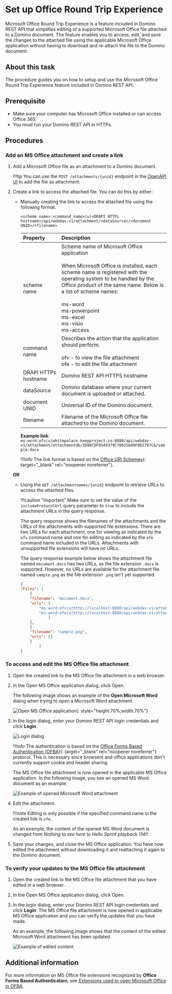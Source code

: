 # Set up Office Round Trip Experience

Microsoft Office Round Trip Experience is a feature included in Domino REST API that simplifies editing of a supported Microsoft Office file attached to a Domino document. The feature enables you to access, edit, and save the changes to the attached file using the applicable Microsoft Office application without having to download and re-attach the file to the Domino document. 

## About this task 

The procedure guides you on how to setup and use the Microsoft Office Round Trip Experience feature included in Domino REST API. 

## Prerequisite

- Make sure your computer has Microsoft Office installed or can access Office 365.
- You must run your Domino REST API in HTTPs. 

## Procedures

### Add an MS Office attachment and create a link

1. Add a Microsoft Office file as an attachment to a Domino document. 

    !!!tip
        You can use the `POST /attachments/{unid}` endpoint in the [OpenAPI UI](../../tutorial/swagger.md) to add the file as attachment.

2. Create a link to access the attached file. You can do this by either:
    
    - Manually creating the link to access the attached file using the following format.

        ```
        <scheme name>:<command name>|u|<DRAPI HTTPs hostname>/api/webdav-v1/attachment/<dataSource>/<document UNID>/<filename>
        ```

        |Property|Description|
        |:-----|:--------|
        |scheme name|Scheme name of Microsoft Office application</br></br>When Microsoft Office is installed, each scheme name is registered with the operating system to be handled by the Office product of the same name. Below is a list of scheme names:</br></br>ms-word</br>ms-powerpoint</br>ms-excel</br>ms-visio</br>ms-access|
        |command name|Describes the action that the application should perform.</br></br>ofv - to view the file attachment</br>ofe - to edit the file attachment</br>|
        |DRAPI HTTPs hostname| Domino REST API HTTPS hostname|
        | dataSource | Domino database where your current document is uploaded or attached.|
        | document UNID| Universal ID of the Domino document.|
        | filename | Filename of the Microsoft Office file attached to the Domino document.|

        **Example link**:</br>
        `ms-word:ofv|u|whitepalace.keepproject.io:8880/api/webdav-v1/attachment/attachmentdb/2D88CDF9549379C700258A9F002797CA/sample.docx`

        !!!info
            The link format is based on the [Office URI Schemes](https://learn.microsoft.com/en-us/office/client-developer/office-uri-schemes){: target="_blank" rel="noopener noreferrer"}.

    **OR**

    - Using the `GET /attachmentnames/{unid}` endpoint to retrieve URLs to access the attached files.

        !!!caution "Important"
            Make sure to set the value of the `includeProtocolUrl` query parameter to `true` to include the attachment URLs in the query response. 

        The query response shows the filenames of the attachments and the URLs of the attachments with supported file extensions. There are two URLs for each attachment, one for viewing as indicated by the `ofv` command name and one for editing as indicated by the `ofe` command name included in the URLs. Attachments with unsupported file extensions will have no URLs. 

        The query response example below shows the attachment file named `document.docx` has two URLs, as the file extension `.docx` is supported. However, no URLs are available for the attachment file named `sample.png` as the file extension `.png` isn't yet supported.   

        ```json
        {
        "Files": [
            {
            "filename": "document.docx",
            "urls": [
                "ms-word:ofv|u|http://localhost:8880/api/webdav-v1/attachment/dataSource/documentUNID/document.docx",
                "ms-word:ofe|u|http://localhost:8880/api/webdav-v1/attachment/dataSource/documentUNID/document.docx"
                    ]
            },
            {
            "filename": "sample.png",
            "urls": []
            }
                ]
        } 
        ```


### To access and edit the MS Office file attachment

1. Open the created link to the MS Office file attachment in a web browser.
2. In the Open MS Office application dialog, click Open. 

    The following image shows an example of the **Open Microsoft Word** dialog when trying to open a Microsoft Word attachment.

    ![Open MS Office application](../../assets/images/SaveMSW.png){: style="height:70%;width:70%"}

    <!--![alt text](../assets/images/rtprompt.png)-->

3. In the login dialog, enter your Domino REST API login credentials and click **Login**. 

    ![Login dialog](../../assets/images/ofbalogin.png)

    !!!info
        The authentication is based on the [Office Forms Based Authentication (OFBA)](https://learn.microsoft.com/en-us/openspecs/sharepoint_protocols/ms-ofba/30c7bbe9-b284-421f-b866-4e7ed4866027){: target="_blank" rel="noopener noreferrer"} protocol. This is necessary since browsers and office applications don't currently support cookie and header sharing.

    The MS Office file attachment is now opened in the applicable MS Office application. In the following image, you see an opened MS Word document as an example.

    ![Example of opened Microsoft Word attachment](../../assets/images/rtmodify.png)

4. Edit the attachment. 

    !!!note
        Editing is only possible if the specified command name in the created link is `ofe`.

    As an example, the content of the opened MS Word document is changed from *Nothing to see here* to *Hello Sprint playback 114!!*.   

5. Save your changes, and close the MS Office application. You have now edited the attachment without downloading it and reattaching it again to the Domino document.

### To verify your updates to the MS Office file attachment

1. Open the created link to the MS Office file attachment that you have edited in a web browser.
2. In the Open MS Office application dialog, click Open.
3. In the login dialog, enter your Domino REST API login credentials and click **Login**. The MS Office file attachment is now opened in applicable MS Office application and you can verify the updates that you have made.

    As an example, the following image shows that the content of the edited Microsoft Word attachment has been updated.  

    ![Example of edited content](../../assets/images/rtsave.png)


## Additional information

For more information on MS Office file extensions recognized by **Office Forms Based Authentication**, see [Extensions used to open Microsoft Office in OFBA](../../references/ofba.md).
